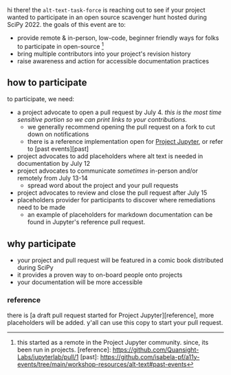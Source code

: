 hi there! the `alt-text-task-force` is reaching out to see if your project wanted to participate in an open source scavenger hunt hosted during SciPy 2022.
the goals of this event are to:

* provide remote & in-person, low-code, beginner friendly ways for folks to participate in open-source [^history]
* bring multiple contributors into your project's revision history
* raise awareness and action for accessible documentation practices

## how to participate

to participate, we need:

* a project advocate to open a pull request by July 4. _this is the most time sensitive portion so we can print links to your contributions._
  * we generally recommend opening the pull request on a fork to cut down on notifications
  * there is a reference implementation open for [Project Jupyter](#reference), or refer to [past events][past]
* project advocates to add placeholders where alt text is needed in documentation by July 12
* project advocates to communicate _sometimes_ in-person and/or remotely from July 13-14
  * spread word about the project and your pull requests
* project advocates to review and close the pull request after July 15
* placeholders provider for participants to discover where remediations need to be made
  * an example of placeholders for markdown documentation can be found in Jupyter's reference pull request.

## why participate

* your project and pull request will be featured in a comic book distributed during SciPy
* it provides a proven way to on-board people onto projects
* your documentation will be more accessible 

### reference

there is [a draft pull request started for Project Jupyter][reference], more placeholders will be added. 
y'all can use this copy to start your pull request.


[^history]: this started as a remote in the Project Jupyter community. since, its been run in projects.
[reference]: https://github.com/Quansight-Labs/jupyterlab/pull/1
[past]: https://github.com/isabela-pf/a11y-events/tree/main/workshop-resources/alt-text#past-events
